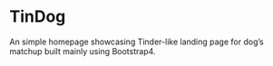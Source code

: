 # TinDog
An simple homepage showcasing Tinder-like landing page for dog’s matchup built mainly using Bootstrap4.
